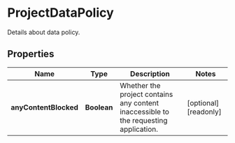 

# ProjectDataPolicy

Details about data policy.

## Properties

| Name | Type | Description | Notes |
|------------ | ------------- | ------------- | -------------|
|**anyContentBlocked** | **Boolean** | Whether the project contains any content inaccessible to the requesting application. |  [optional] [readonly] |



